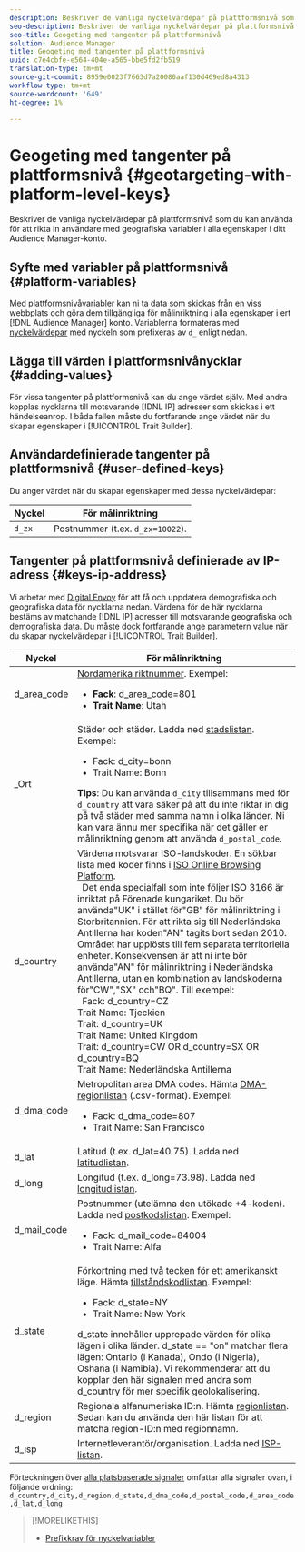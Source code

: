 ```yaml
---
description: Beskriver de vanliga nyckelvärdepar på plattformsnivå som du kan använda för att rikta in användare med geografiska variabler i alla egenskaper i ditt Audience Manager-konto.
seo-description: Beskriver de vanliga nyckelvärdepar på plattformsnivå som du kan använda för att rikta in användare med geografiska variabler i alla egenskaper i ditt Audience Manager-konto.
seo-title: Geogeting med tangenter på plattformsnivå
solution: Audience Manager
title: Geogeting med tangenter på plattformsnivå
uuid: c7e4cbfe-e564-404e-a565-bbe5fd2fb519
translation-type: tm+mt
source-git-commit: 8959e0023f7663d7a20080aaf130d469ed8a4313
workflow-type: tm+mt
source-wordcount: '649'
ht-degree: 1%

---
```



# Geogeting med tangenter på plattformsnivå {#geotargeting-with-platform-level-keys}

Beskriver de vanliga nyckelvärdepar på plattformsnivå som du kan använda för att rikta in användare med geografiska variabler i alla egenskaper i ditt Audience Manager-konto.

<!-- c_tb_platform_vars.xml -->

## Syfte med variabler på plattformsnivå {#platform-variables}

Med plattformsnivåvariabler kan ni ta data som skickas från en viss webbplats och göra dem tillgängliga för målinriktning i alla egenskaper i ert [!DNL Audience Manager] konto. Variablerna formateras med [nyckelvärdepar](../../reference/key-value-pairs-explained.md) med nyckeln som prefixeras av `d_` enligt nedan.

## Lägga till värden i plattformsnivånycklar {#adding-values}

För vissa tangenter på plattformsnivå kan du ange värdet själv. Med andra kopplas nycklarna till motsvarande [!DNL IP] adresser som skickas i ett händelseanrop. I båda fallen måste du fortfarande ange värdet när du skapar egenskaper i [!UICONTROL Trait Builder].

## Användardefinierade tangenter på plattformsnivå {#user-defined-keys}

Du anger värdet när du skapar egenskaper med dessa nyckelvärdepar:

| Nyckel | För målinriktning |
|---|---|
| `d_zx` | Postnummer (t.ex. `d_zx=10022`). |

## Tangenter på plattformsnivå definierade av IP-adress {#keys-ip-address}

Vi arbetar med [Digital Envoy](https://www.digitalenvoy.com/) för att få och uppdatera demografiska och geografiska data för nycklarna nedan. Värdena för de här nycklarna bestäms av matchande [!DNL IP] adresser till motsvarande geografiska och demografiska data. Du måste dock fortfarande ange parametern value när du skapar nyckelvärdepar i [!UICONTROL Trait Builder].

| Nyckel | För målinriktning |
|--- |--- |
| d_area_code | [Nordamerika riktnummer](https://en.wikipedia.org/wiki/List_of_North_American_Numbering_Plan_area_codes).  Exempel: <ul><li>**Fack**:  d_area_code=801</li><li>**Trait Name**: Utah</li></ul> |
| _Ort | Städer och städer. Ladda ned [stadslistan](assets/d_city.txt).  Exempel: <ul><li>Fack:  d_city=bonn</li><li>Trait Name: Bonn</li></ul> **Tips**: Du kan använda `d_city` tillsammans med för `d_country` att vara säker på att du inte riktar in dig på två städer med samma namn i olika länder. Ni kan vara ännu mer specifika när det gäller er målinriktning genom att använda `d_postal_code`. |
| d_country | Värdena motsvarar ISO-landskoder. En sökbar lista med koder finns i [ISO Online Browsing Platform](https://www.iso.org/obp/ui/#home). <br>  Det enda specialfall som inte följer ISO 3166 är inriktat på Förenade kungariket. Du bör använda&quot;UK&quot; i stället för&quot;GB&quot; för målinriktning i Storbritannien.  För att rikta sig till Nederländska Antillerna har koden&quot;AN&quot; tagits bort sedan 2010. Området har upplösts till fem separata territoriella enheter. Konsekvensen är att ni inte bör använda&quot;AN&quot; för målinriktning i Nederländska Antillerna, utan en kombination av landskoderna för&quot;CW&quot;,&quot;SX&quot; och&quot;BQ&quot;.  Till exempel:  <br>  Fack:  d_country=CZ <br>Trait Name: Tjeckien <br>Trait:  d_country=UK <br>Trait Name: United Kingdom <br>Trait:  d_country=CW OR d_country=SX OR d_country=BQ <br>Trait Name: Nederländska Antillerna |
| d_dma_code | Metropolitan area DMA codes. Hämta [DMA-regionlistan](assets/DMAregions.csv) (.csv-format).  Exempel: <ul><li>Fack:  d_dma_code=807</li><li>Trait Name: San Francisco</li></ul> |
| d_lat | Latitud (t.ex. d_lat=40.75). Ladda ned [latitudlistan](assets/d_lat.txt). |
| d_long | Longitud (t.ex. d_long=73.98). Ladda ned [longitudlistan](assets/d_long.txt). |
| d_mail_code | Postnummer (utelämna den utökade +4-koden). Ladda ned [postkodslistan](assets/d_postal_code.txt).  Exempel: <ul><li>Fack:  d_mail_code=84004 </li><li>Trait Name: Alfa</li></ul> |
| d_state | Förkortning med två tecken för ett amerikanskt läge. Hämta [tillståndskodlistan](assets/d_state.txt).  Exempel: <ul><li>Fack:  d_state=NY </li><li>Trait Name: New York</li></ul>d_state innehåller upprepade värden för olika lägen i olika länder. d_state == &quot;on&quot; matchar flera lägen: Ontario (i Kanada), Ondo (i Nigeria), Oshana (i Namibia). Vi rekommenderar att du kopplar den här signalen med andra som d_country för mer specifik geolokalisering. |
| d_region | Regionala alfanumeriska ID:n. Hämta [regionlistan](assets/Country_RegionCodes_City.csv).  Sedan kan du använda den här listan för att matcha region-ID:n med regionnamn. |
| d_isp | Internetleverantör/organisation. Ladda ned [ISP-listan](assets/d_isp.txt). |

Förteckningen över [alla platsbaserade signaler](assets/all.txt) omfattar alla signaler ovan, i följande ordning: `d_country,d_city,d_region,d_state,d_dma_code,d_postal_code,d_area_code,d_lat,d_long`

>[!MORELIKETHIS]
>
>* [Prefixkrav för nyckelvariabler](../../features/traits/trait-variable-prefixes.md)

